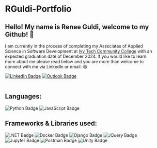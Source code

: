 # RGuldi-Portfolio
 
## Hello! My name is Renee Guldi, welcome to my Github! :wave:

I am currently in the process of completing my Associates of Applied Science in Software Development at [Ivy Tech Community College](https://www.ivytech.edu/) with an expected graduation date of December 2024.
If you would like to learn more about me please read below and you are more than welcome to connect with me via LinkedIn or email: :smile:

[![LinkedIn Badge](https://img.shields.io/badge/rguldi-0077B5?style=for-the-badge&logo=linkedin&logoColor=white&link=www.linkedin.com/in/rguldi)](www.linkedin.com/in/rguldi)
[![Outlook Badge](https://img.shields.io/badge/Microsoft_Outlook-0078D4?style=for-the-badge&logo=microsoft-outlook&logoColor=white&link=mailto:r.guldi@outlook.com)](mailto:r.guldi@outlook.com)
<br>
<br>
## Languages:
![Python Badge](https://img.shields.io/badge/Python-FFD43B?style=for-the-badge&logo=python&logoColor=blue
)
![JavaScript Badge](https://img.shields.io/badge/JavaScript-323330?style=for-the-badge&logo=javascript&logoColor=F7DF1)

## Frameworks & Libraries used:
![.NET Badge](https://img.shields.io/badge/.NET-512BD4?style=for-the-badge&logo=dotnet&logoColor=white)
![Docker Badge](https://img.shields.io/badge/Docker-2CA5E0?style=for-the-badge&logo=docker&logoColor=white)
![Django Badge](https://img.shields.io/badge/Django-092E20?style=for-the-badge&logo=django&logoColor=green)
![JQuery Badge](https://img.shields.io/badge/jQuery-0769AD?style=for-the-badge&logo=jquery&logoColor=white)
![Jupyter Badge](https://img.shields.io/badge/Jupyter-F37626.svg?&style=for-the-badge&logo=Jupyter&logoColor=white)
![Postman Badge](https://img.shields.io/badge/Postman-FF6C37?style=for-the-badge&logo=Postman&logoColor=white)
![Unity Badge](https://img.shields.io/badge/Unity-100000?style=for-the-badge&logo=unity&logoColor=white)

![]()
